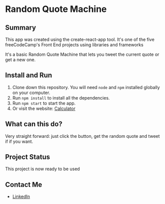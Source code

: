 # Random Quote Machine

## Summary
This app was created using the create-react-app tool. It's one of the five freeCodeCamp's Front End projects using libraries and frameworks

It's a basic Random Quote Machine that lets you tweet the current quote or get a new one.

## Install and Run
1. Clone down this repository. You will need `node` and `npm` installed globally on your computer.
2. Run `npm install` to install all the dependencies.
3. Run `npm start` to start the app.
4. Or visit the website: [Calculator](https://gusvianadev.github.io/fcc-random-quote-machine/)

## What can this do?
Very straight forward: just click the button, get the random quote and tweet if if you want.

## Project Status
This project is now ready to be used

## Contact Me
-   [LinkedIn](https://www.linkedin.com/in/gus-viana-dev/)
